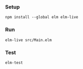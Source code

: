 
### Setup

```
npm install --global elm elm-live
```

### Run

```
elm-live src/Main.elm
```

### Test

```
elm-test
```